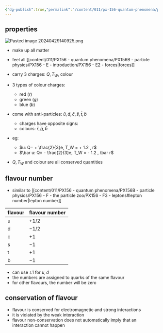 ```yaml
---
{"dg-publish":true,"permalink":"/content/011/px-156-quantum-phenomena/px-156-b-particle-physics/px-156-f-the-particle-zoo/px-156-f4-quarks/","noteIcon":"1","created":"2024-11-25T10:50:32.000+00:00","updated":"2024-11-26T20:02:50.940+00:00"}
---
```


## properties
![Pasted image 20240429140925.png](/img/user/pics/Pasted%20image%2020240429140925.png)
- make up all matter
- feel all [[content/011/PX156 - quantum phenomena/PX156B - particle physics/PX156 - E - introduction/PX156 - E2 - forces\|forces]]
- carry 3 charges: $Q, T_{W},$ colour
- 3 types of colour charges:
	- red ($r$)
	- green ($g$)
	- blue ($b$)

- come with anti-particles: $\bar u, \bar d, \bar c, \bar s, \bar t, \bar b$
	- charges have opposite signs:
	- colours: $\bar r, \bar g, \bar b$
- eg: 
	- $u: Q= + \frac{2}{3}e, T_W = + 1.2 , r$
	- $\bar u: Q= - \frac{2}{3}e, T_W = - 1.2 , \bar r$

- $Q, T_{W}$ and colour are all conserved quantities
## flavour number
- similar to [[content/011/PX156 - quantum phenomena/PX156B - particle physics/PX156 - F - the particle zoo/PX156 - F3 - leptons#lepton number\|lepton number]]

| flavour | flavour number |
| ------- | -------------- |
| u       | $+ 1/2$        |
| d       | $- 1/2$        |
| c       | $+ 1$          |
| s       | $- 1$          |
| t       | $+ 1$          |
| b       | $- 1$          |
- can use $\pm 1$ for $u,d$
- the numbers are assigned to quarks of the same flavour
- for other flavours, the number will be zero

## conservation of flavour
- flavour is conserved for electromagnetic and strong interactions
- it is violated by the weak interaction
- flavour non-conservation does not automatically imply that an interaction cannot happen

